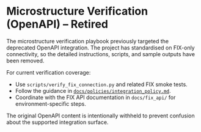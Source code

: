 # Microstructure Verification (OpenAPI) – Retired

The microstructure verification playbook previously targeted the deprecated
OpenAPI integration. The project has standardised on FIX-only connectivity, so
the detailed instructions, scripts, and sample outputs have been removed.

For current verification coverage:

- Use `scripts/verify_fix_connection.py` and related FIX smoke tests.
- Follow the guidance in [`docs/policies/integration_policy.md`](policies/integration_policy.md).
- Coordinate with the FIX API documentation in `docs/fix_api/` for
  environment-specific steps.

The original OpenAPI content is intentionally withheld to prevent confusion
about the supported integration surface.

